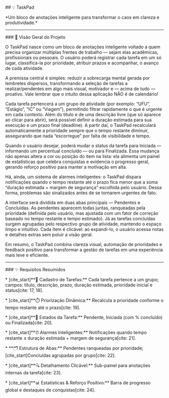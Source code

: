 \## 💡 TaskPad



\*Um bloco de anotações inteligente para transformar o caos em clareza e produtividade.\*



---



\### 🎯 Visão Geral do Projeto



O TaskPad nasce como um bloco de anotações inteligente voltado a quem precisa organizar múltiplas frentes de trabalho — sejam elas acadêmicas, profissionais ou pessoais. O usuário poderá registrar cada tarefa em um só lugar, classificá-la por prioridade, atribuir prazos e acompanhar, o avanço de cada atividade.



A premissa central é simples: reduzir a sobrecarga mental gerada por lembretes dispersos, transformando a seleção de tarefas a realizar/pendentes em algo mais visual, motivador e — acima de tudo — proativo. Vale lembrar que o intuito dessa aplicação NÃO é de calendário!



Cada tarefa pertencerá a um grupo de atividade (por exemplo: “UFU”, “Estágio”, “IC” ou “Viagem”), permitindo filtrar rapidamente o que é urgente em cada contexto. Além do título e de uma descrição livre (que só aparece ao clicar para abrir), será possível definir a duração estimada para sua execução e um prazo final (deadline). A partir daí, o TaskPad recalculará automaticamente a prioridade sempre que o tempo restante diminuir, assegurando que nada “escorregue” por falta de visibilidade e tempo.



Quando o usuário desejar, poderá mudar o status da tarefa para Iniciada — informando um percentual concluído — ou para Finalizada. Essa mudança não apenas altera a cor ou posição do item na lista: ela alimenta um painel de estatísticas que celebra conquistas e evidencia o progresso geral, gerando reforço positivo para manter a motivação em alta.



Há, ainda, um sistema de alarmes inteligentes: o TaskPad dispara notificações quando o tempo restante até o prazo fica menor que a soma “duração estimada + margem de segurança” escolhida pelo usuário. Dessa forma, problemas são sinalizados antes de se tornarem urgentes de fato.



A interface será dividida em duas abas principais — Pendentes e Concluídas. As pendentes aparecem todas juntas, ranqueadas pela prioridade (definida pelo usuário, mas ajustada com um fator de correção baseado no tempo restante e tempo estimado). Já as tarefas concluídas surgem agrupadas pelo respectivo grupo de atividade, mantendo o espaço limpo e intuitivo. Cada item é clicável: ao expandi-lo, o usuário acessa notas e detalhes extras sem poluir a visão geral.



Em resumo, o TaskPad combina clareza visual, automação de prioridades e feedback positivo para transformar a gestão de tarefas em uma experiência mais leve e eficiente.



---



\### ✨ Requisitos Resumidos



\* \[cite\_start]\*\*📝 Cadastro de Tarefas:\*\* Cada tarefa pertence a um grupo; campos: título, descrição, prazo, duração estimada, prioridade inicial e status\[cite: 17, 18].

\* \[cite\_start]\*\*⏱️ Priorização Dinâmica:\*\* Recalcula a prioridade conforme o tempo restante até o prazo\[cite: 19].

\* \[cite\_start]\*\*🔄 Estados da Tarefa:\*\* Pendente, Iniciada (com % concluído) ou Finalizada\[cite: 20].

\* \[cite\_start]\*\*⏰ Alarmes Inteligentes:\*\* Notificações quando tempo restante ≤ duração estimada + margem de segurança\[cite: 21].

\* \*\*🗂️ Estrutura de Abas:\*\* Pendentes ranqueadas por prioridade; \[cite\_start]Concluídas agrupadas por grupo\[cite: 22].

\* \[cite\_start]\*\*🔍 Detalhamento Clicável:\*\* Sub-painel para anotações internas da tarefa\[cite: 23].

\* \[cite\_start]\*\*📊 Estatísticas \& Reforço Positivo:\*\* Barra de progresso global e destaques de conquistas\[cite: 24].

